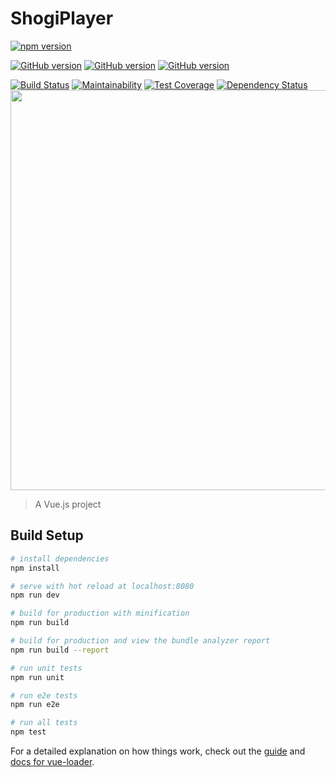 # ShogiPlayer

[![npm version](https://badge.fury.io/js/shogi_player.svg)](https://badge.fury.io/js/shogi_player)

[![GitHub version](https://badge.fury.io/gh/akicho8%2Fshogi_player.png)](https://badge.fury.io/gh/akicho8%2Fshogi_player)
[![GitHub version](https://badge.fury.io/gh/akicho8%2Fshogi_player@2x.png)](https://badge.fury.io/gh/akicho8%2Fshogi_player)
[![GitHub version](https://badge.fury.io/gh/akicho8%2Fshogi_player.svg)](https://badge.fury.io/gh/akicho8%2Fshogi_player)

[![Build Status](https://travis-ci.org/akicho8/shogi_player.svg?branch=master)](https://travis-ci.org/akicho8/shogi_player)
[![Maintainability](https://api.codeclimate.com/v1/badges/3b13246110a8ab9abc08/maintainability)](https://codeclimate.com/github/akicho8/shogi_player/maintainability)
[![Test Coverage](https://api.codeclimate.com/v1/badges/3b13246110a8ab9abc08/test_coverage)](https://codeclimate.com/github/akicho8/shogi_player/test_coverage)
[![Dependency Status](https://gemnasium.com/badges/github.com/akicho8/shogi_player.svg)](https://gemnasium.com/github.com/akicho8/shogi_player)
<img src="https://raw.github.com/akicho8/shogi_player/master/screenshot1.png" height="640" />

> A Vue.js project

## Build Setup

``` bash
# install dependencies
npm install

# serve with hot reload at localhost:8080
npm run dev

# build for production with minification
npm run build

# build for production and view the bundle analyzer report
npm run build --report

# run unit tests
npm run unit

# run e2e tests
npm run e2e

# run all tests
npm test
```

For a detailed explanation on how things work, check out the [guide](http://vuejs-templates.github.io/webpack/) and [docs for vue-loader](http://vuejs.github.io/vue-loader).
